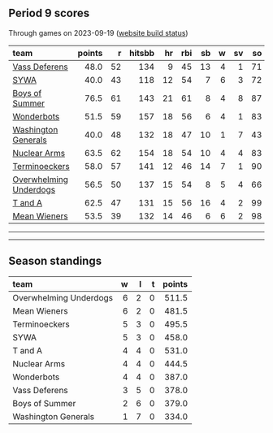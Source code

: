 

## Period 9 scores

Through games on 2023-09-19 ([website build status](https://github.com/brian-bot/pl-site/actions))


|team                   | points|  r| hitsbb| hr| rbi| sb|  w| sv| so|   era|  whip|
|:----------------------|------:|--:|------:|--:|---:|--:|--:|--:|--:|-----:|-----:|
|[Vass Deferens](./vassdeferens)|   48.0| 52|    134|  9|  45| 13|  4|  1| 71| 2.761| 1.006|
|[SYWA](./sywa)         |   40.0| 43|    118| 12|  54|  7|  6|  3| 72| 4.884| 1.327|
|[Boys of Summer](./boysofsummer)|   76.5| 61|    143| 21|  61|  8|  4|  8| 87| 2.730| 1.202|
|[Wonderbots](./wonderbots)|   51.5| 59|    157| 18|  56|  6|  4|  1| 83| 5.909| 1.381|
|[Washington Generals](./washingtongenerals)|   40.0| 48|    132| 18|  47| 10|  1|  7| 43| 5.199| 1.602|
|[Nuclear Arms](./nucleararms)|   63.5| 62|    154| 18|  54| 10|  4|  4| 83| 4.343| 1.383|
|[Terminoeckers](./terminoeckers)|   58.0| 57|    141| 12|  46| 14|  7|  1| 90| 4.482| 1.150|
|[Overwhelming Underdogs](./overwhelmingunderdogs)|   56.5| 50|    137| 15|  54|  8|  5|  4| 66| 4.114| 1.129|
|[T and A](./tanda)     |   62.5| 47|    131| 15|  56| 16|  4|  2| 99| 3.944| 1.124|
|[Mean Wieners](./meanwieners)|   53.5| 39|    132| 14|  46|  6|  6|  2| 98| 2.722| 1.016|

* * *
* * *

## Season standings


|team                   |  w|  l|  t| points|
|:----------------------|--:|--:|--:|------:|
|Overwhelming Underdogs |  6|  2|  0|  511.5|
|Mean Wieners           |  6|  2|  0|  481.5|
|Terminoeckers          |  5|  3|  0|  495.5|
|SYWA                   |  5|  3|  0|  458.0|
|T and A                |  4|  4|  0|  531.0|
|Nuclear Arms           |  4|  4|  0|  444.5|
|Wonderbots             |  4|  4|  0|  387.0|
|Vass Deferens          |  3|  5|  0|  378.0|
|Boys of Summer         |  2|  6|  0|  379.0|
|Washington Generals    |  1|  7|  0|  334.0|


